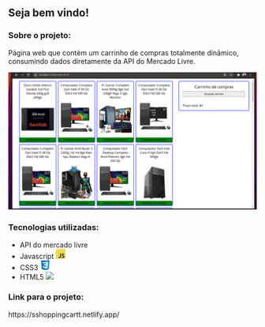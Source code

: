 <h2>Seja bem vindo!</h2>
<h3>Sobre o projeto:</h3>
<p>
  Página web que contém um carrinho 
  de compras totalmente dinâmico, 
  consumindo dados diretamente da
  API do Mercado Livre.
</p>
<img src="out.gif"/>
<h3>Tecnologias utilizadas:</h3>
<ul>
  <li>
    API do mercado livre
  </li>
  <li>Javascript 
    <span>
      <img width="20px" src="https://raw.githubusercontent.com/devicons/devicon/master/icons/javascript/javascript-original.svg">
    </span>
  </li>
  <li>CSS3 
    <span>
      <img width="20px" src="https://raw.githubusercontent.com/devicons/devicon/master/icons/css3/css3-original.svg">
    </span>
  </li>
  <li>HTML5 
    <span>
      <img width="20px" src="https://raw.githubusercontent.com/devicoTecnologias utilizadasns/devicon/master/icons/html5/html5-original.svg">
    </span>
  </li>
</ul>
<h3>Link para o projeto:</h3>
https://sshoppingcartt.netlify.app/
